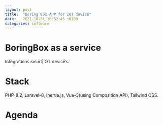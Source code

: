 ```yaml
---
layout: post
title:  "Boring Box APP for IOT device"
date:   2021-10-31 16:32:45 +0100
categories: software
---
```


# BoringBox as a service
Integrations smart|IOT device’s 

# Stack
PHP-8.2, Laravel-8, Inertia.js, Vue-3(using Composition API), Tailwind CSS.
 
# Agenda

